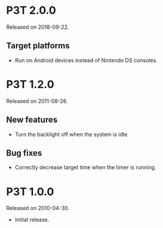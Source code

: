 P3T 2.0.0
=========

Released on 2018-09-22.

Target platforms
----------------

  * Run on Android devices instead of Nintendo DS consoles.


P3T 1.2.0
=========

Released on 2011-08-26.

New features
------------

  * Turn the backlight off when the system is idle.

Bug fixes
---------

  * Correctly decrease target time when the timer is running.


P3T 1.0.0
=========

Released on 2010-04-30.

  * Initial release.
